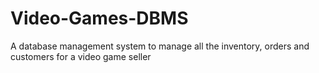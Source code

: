 # Video-Games-DBMS
A database management system to manage all the inventory, orders and customers for a video game seller
